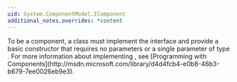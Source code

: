 ```yaml
---
uid: System.ComponentModel.IComponent
additional_notes.overrides: *content
---
```


<p>To be a component, a class must implement the <xref href="System.ComponentModel.IComponent"></xref> interface and provide a basic constructor that requires no parameters or a single parameter of type <xref href="System.ComponentModel.IContainer"></xref>. For more information about implementing <xref href="System.ComponentModel.IComponent"></xref>, see [Programming with Components](http://msdn.microsoft.com/library/d4d4fcb4-e0b8-46b3-b679-7ee0026eb9e3).</p>


